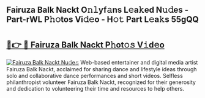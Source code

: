 ## Fairuza Balk Nackt O𝚗𝚕yf𝚊ns L𝚎a𝚔ed N𝚞𝚍es - Part-rWL P𝚑𝚘tos Vi𝚍𝚎o - H𝚘𝚝 Part L𝚎a𝚔s 55gQQ

# <h2><a href="http://kf7wt2c.oniu.top/?m=Fairuza+Balk+Nackt">🔗👉 🔴 Fairuza Balk Nackt P𝚑ot𝚘𝚜 V𝚒d𝚎o</a></h2>

[![Fairuza Balk Nackt Nu𝚍e𝚜](https://i.imgur.com/0qMVB7G.gif)](http://kf7wt2c.oniu.top/?m=Fairuza+Balk+Nackt)
Web-based entertainer and digital media artist Fairuza Balk Nackt, acclaimed for sharing dance and lifestyle ideas through solo and collaborative dance performances and short videos. Selfless philanthropist volunteer Fairuza Balk Nackt, recognized for their generosity and dedication to volunteering their time and resources to help others.  

